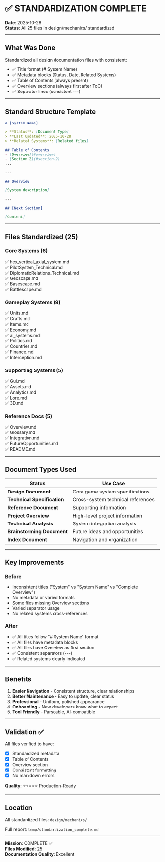 # ✅ STANDARDIZATION COMPLETE

**Date**: 2025-10-28  
**Status**: All 25 files in design/mechanics/ standardized

---

## What Was Done

Standardized all design documentation files with consistent:
- ✅ Title format (# System Name)
- ✅ Metadata blocks (Status, Date, Related Systems)
- ✅ Table of Contents (always present)
- ✅ Overview sections (always first after ToC)
- ✅ Separator lines (consistent ---)

---

## Standard Structure Template

```markdown
# [System Name]

> **Status**: [Document Type]  
> **Last Updated**: 2025-10-28  
> **Related Systems**: [Related files]

## Table of Contents
- [Overview](#overview)
- [Section 2](#section-2)
...

---

## Overview

[System description]

---

## [Next Section]

[Content]
```

---

## Files Standardized (25)

### Core Systems (6)
✅ hex_vertical_axial_system.md  
✅ PilotSystem_Technical.md  
✅ DiplomaticRelations_Technical.md  
✅ Geoscape.md  
✅ Basescape.md  
✅ Battlescape.md

### Gameplay Systems (9)
✅ Units.md  
✅ Crafts.md  
✅ Items.md  
✅ Economy.md  
✅ ai_systems.md  
✅ Politics.md  
✅ Countries.md  
✅ Finance.md  
✅ Interception.md

### Supporting Systems (5)
✅ Gui.md  
✅ Assets.md  
✅ Analytics.md  
✅ Lore.md  
✅ 3D.md

### Reference Docs (5)
✅ Overview.md  
✅ Glossary.md  
✅ Integration.md  
✅ FutureOpportunities.md  
✅ README.md

---

## Document Types Used

| Status | Use Case |
|--------|----------|
| **Design Document** | Core game system specifications |
| **Technical Specification** | Cross-system technical references |
| **Reference Document** | Supporting information |
| **Project Overview** | High-level project information |
| **Technical Analysis** | System integration analysis |
| **Brainstorming Document** | Future ideas and opportunities |
| **Index Document** | Navigation and organization |

---

## Key Improvements

### Before
- Inconsistent titles ("System" vs "System Name" vs "Complete Overview")
- No metadata or varied formats
- Some files missing Overview sections
- Varied separator usage
- No related systems cross-references

### After
- ✅ All titles follow "# System Name" format
- ✅ All files have metadata blocks
- ✅ All files have Overview as first section
- ✅ Consistent separators (---)
- ✅ Related systems clearly indicated

---

## Benefits

1. **Easier Navigation** - Consistent structure, clear relationships
2. **Better Maintenance** - Easy to update, clear status
3. **Professional** - Uniform, polished appearance
4. **Onboarding** - New developers know what to expect
5. **Tool Friendly** - Parseable, AI-compatible

---

## Validation ✅

All files verified to have:
- [x] Standardized metadata
- [x] Table of Contents
- [x] Overview section
- [x] Consistent formatting
- [x] No markdown errors

**Quality**: ⭐⭐⭐⭐⭐ Production-Ready

---

## Location

All standardized files: `design/mechanics/`

Full report: `temp/standardization_complete.md`

---

**Mission**: COMPLETE ✅  
**Files Modified**: 25  
**Documentation Quality**: Excellent

